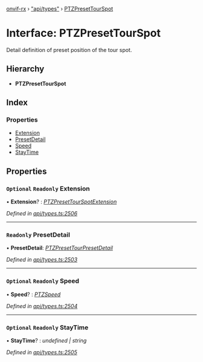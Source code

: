 [onvif-rx](../README.md) › ["api/types"](../modules/_api_types_.md) › [PTZPresetTourSpot](_api_types_.ptzpresettourspot.md)

# Interface: PTZPresetTourSpot

Detail definition of preset position of the tour spot.

## Hierarchy

* **PTZPresetTourSpot**

## Index

### Properties

* [Extension](_api_types_.ptzpresettourspot.md#optional-readonly-extension)
* [PresetDetail](_api_types_.ptzpresettourspot.md#readonly-presetdetail)
* [Speed](_api_types_.ptzpresettourspot.md#optional-readonly-speed)
* [StayTime](_api_types_.ptzpresettourspot.md#optional-readonly-staytime)

## Properties

### `Optional` `Readonly` Extension

• **Extension**? : *[PTZPresetTourSpotExtension](_api_types_.ptzpresettourspotextension.md)*

*Defined in [api/types.ts:2506](https://github.com/patrickmichalina/onvif-rx/blob/3e9b152/src/api/types.ts#L2506)*

___

### `Readonly` PresetDetail

• **PresetDetail**: *[PTZPresetTourPresetDetail](_api_types_.ptzpresettourpresetdetail.md)*

*Defined in [api/types.ts:2503](https://github.com/patrickmichalina/onvif-rx/blob/3e9b152/src/api/types.ts#L2503)*

___

### `Optional` `Readonly` Speed

• **Speed**? : *[PTZSpeed](_api_types_.ptzspeed.md)*

*Defined in [api/types.ts:2504](https://github.com/patrickmichalina/onvif-rx/blob/3e9b152/src/api/types.ts#L2504)*

___

### `Optional` `Readonly` StayTime

• **StayTime**? : *undefined | string*

*Defined in [api/types.ts:2505](https://github.com/patrickmichalina/onvif-rx/blob/3e9b152/src/api/types.ts#L2505)*

